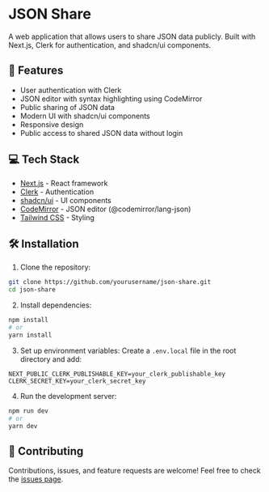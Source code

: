 # JSON Share

A web application that allows users to share JSON data publicly. Built with Next.js, Clerk for authentication, and shadcn/ui components.

## 🚀 Features

- User authentication with Clerk
- JSON editor with syntax highlighting using CodeMirror
- Public sharing of JSON data
- Modern UI with shadcn/ui components
- Responsive design
- Public access to shared JSON data without login

## 💻 Tech Stack

- [Next.js](https://nextjs.org/) - React framework
- [Clerk](https://clerk.dev/) - Authentication
- [shadcn/ui](https://ui.shadcn.com/) - UI components
- [CodeMirror](https://www.npmjs.com/package/@codemirror/lang-json) - JSON editor (@codemirror/lang-json)
- [Tailwind CSS](https://tailwindcss.com/) - Styling

## 🛠️ Installation

1. Clone the repository:

```bash
git clone https://github.com/yourusername/json-share.git
cd json-share
```

2. Install dependencies:

```bash
npm install
# or
yarn install
```

3. Set up environment variables:
   Create a `.env.local` file in the root directory and add:

```env
NEXT_PUBLIC_CLERK_PUBLISHABLE_KEY=your_clerk_publishable_key
CLERK_SECRET_KEY=your_clerk_secret_key
```

4. Run the development server:

```bash
npm run dev
# or
yarn dev
```

## 🤝 Contributing

Contributions, issues, and feature requests are welcome! Feel free to check the [issues page](https://github.com/ckriswinarto/sharejson/issues).
